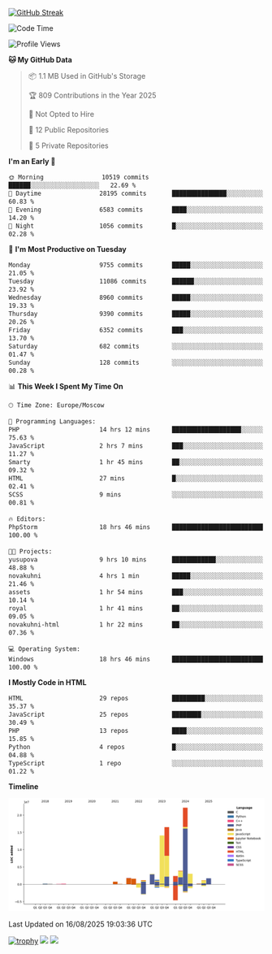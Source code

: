 [![GitHub Streak](https://github-readme-streak-stats.herokuapp.com/?user=yogik10)](https://git.io/streak-stats)
<!--START_SECTION:waka-->
![Code Time](http://img.shields.io/badge/Code%20Time-1%2C576%20hrs%2059%20mins-blue)

![Profile Views](http://img.shields.io/badge/Profile%20Views-0-blue)

**🐱 My GitHub Data** 

> 📦 1.1 MB Used in GitHub's Storage 
 > 
> 🏆 809 Contributions in the Year 2025
 > 
> 🚫 Not Opted to Hire
 > 
> 📜 12 Public Repositories 
 > 
> 🔑 5 Private Repositories 
 > 
**I'm an Early 🐤** 

```text
🌞 Morning                10519 commits       ██████░░░░░░░░░░░░░░░░░░░   22.69 % 
🌆 Daytime                28195 commits       ███████████████░░░░░░░░░░   60.83 % 
🌃 Evening                6583 commits        ████░░░░░░░░░░░░░░░░░░░░░   14.20 % 
🌙 Night                  1056 commits        █░░░░░░░░░░░░░░░░░░░░░░░░   02.28 % 
```
📅 **I'm Most Productive on Tuesday** 

```text
Monday                   9755 commits        █████░░░░░░░░░░░░░░░░░░░░   21.05 % 
Tuesday                  11086 commits       ██████░░░░░░░░░░░░░░░░░░░   23.92 % 
Wednesday                8960 commits        █████░░░░░░░░░░░░░░░░░░░░   19.33 % 
Thursday                 9390 commits        █████░░░░░░░░░░░░░░░░░░░░   20.26 % 
Friday                   6352 commits        ███░░░░░░░░░░░░░░░░░░░░░░   13.70 % 
Saturday                 682 commits         ░░░░░░░░░░░░░░░░░░░░░░░░░   01.47 % 
Sunday                   128 commits         ░░░░░░░░░░░░░░░░░░░░░░░░░   00.28 % 
```


📊 **This Week I Spent My Time On** 

```text
🕑︎ Time Zone: Europe/Moscow

💬 Programming Languages: 
PHP                      14 hrs 12 mins      ███████████████████░░░░░░   75.63 % 
JavaScript               2 hrs 7 mins        ███░░░░░░░░░░░░░░░░░░░░░░   11.27 % 
Smarty                   1 hr 45 mins        ██░░░░░░░░░░░░░░░░░░░░░░░   09.32 % 
HTML                     27 mins             █░░░░░░░░░░░░░░░░░░░░░░░░   02.41 % 
SCSS                     9 mins              ░░░░░░░░░░░░░░░░░░░░░░░░░   00.81 % 

🔥 Editors: 
PhpStorm                 18 hrs 46 mins      █████████████████████████   100.00 % 

🐱‍💻 Projects: 
yusupova                 9 hrs 10 mins       ████████████░░░░░░░░░░░░░   48.88 % 
novakuhni                4 hrs 1 min         █████░░░░░░░░░░░░░░░░░░░░   21.46 % 
assets                   1 hr 54 mins        ███░░░░░░░░░░░░░░░░░░░░░░   10.14 % 
royal                    1 hr 41 mins        ██░░░░░░░░░░░░░░░░░░░░░░░   09.05 % 
novakuhni-html           1 hr 22 mins        ██░░░░░░░░░░░░░░░░░░░░░░░   07.36 % 

💻 Operating System: 
Windows                  18 hrs 46 mins      █████████████████████████   100.00 % 
```

**I Mostly Code in HTML** 

```text
HTML                     29 repos            █████████░░░░░░░░░░░░░░░░   35.37 % 
JavaScript               25 repos            ████████░░░░░░░░░░░░░░░░░   30.49 % 
PHP                      13 repos            ████░░░░░░░░░░░░░░░░░░░░░   15.85 % 
Python                   4 repos             █░░░░░░░░░░░░░░░░░░░░░░░░   04.88 % 
TypeScript               1 repo              ░░░░░░░░░░░░░░░░░░░░░░░░░   01.22 % 
```



**Timeline**

![Lines of Code chart](https://raw.githubusercontent.com/Yogik10/Yogik10/main/assets/bar_graph.png)


 Last Updated on 16/08/2025 19:03:36 UTC
<!--END_SECTION:waka-->
[![trophy](https://github-profile-trophy.vercel.app/?username=yogik10)](https://github.com/ryo-ma/github-profile-trophy)
![](https://github-profile-summary-cards.vercel.app/api/cards/profile-details?username=yogik10&theme=solarized_dark)
![](https://github-profile-summary-cards.vercel.app/api/cards/most-commit-language?username=yogik10&theme=solarized_dark)


